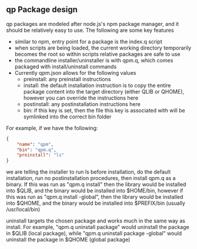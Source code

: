 ## qp Package design
qp packages are modeled after node.js's npm package manager, and it should be relatively easy to use.  The following are some key features
- similar to npm, entry point for a package is the index.q script
- when scripts are being loaded, the current working directory temporarily becomes the root so within scripts relative packages are safe to use
- the commandline installer/uninstaller is with qpm.q, which comes packaged with install/uninstall commands
- Currently qpm.json allows for the following values
	- preinstall: any preinstall instructions
	- install: the default installation instruction is to copy the entire package content into the target directory (either QLIB or QHOME), however you can override the instructions here
	- postinstall: any postinstallation instructions here
	- bin: if this key is set, then the file this key is associated with will be symlinked into the correct bin folder

For example, if we have the following:
```json
{
	"name": "qpm",
	"bin": "qpm.q",
	"preinstall": "ls"
}
```
we are telling the installer to run ls before installation, do the default installation, run no postinstallation procedures, then install qpm.q as a binary.
If this was run as "qpm.q install" then the library would be installed into $QLIB, and the binary would be installed into $HOME/bin, however if this was run as "qpm.q install -global", then the library would be installed into $QHOME, and the binary would be installed into $PREFIX/bin (usually /usr/local/bin)

uninstall targets the chosen package and works much in the same way as install.  For example, "qpm.q uninstall package" would uninstall the package in $QLIB (local package), while "qpm.q uninstall package -global" would uninstall the package in $QHOME (global package)